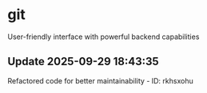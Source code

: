 # git
User-friendly interface with powerful backend capabilities

## Update 2025-09-29 18:43:35
Refactored code for better maintainability - ID: rkhsxohu

